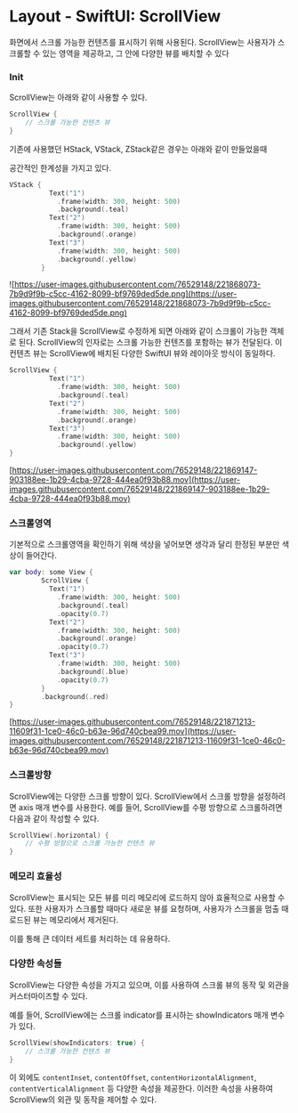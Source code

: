 # Layout - SwiftUI: ScrollView

화면에서 스크롤 가능한 컨텐츠를 표시하기 위해 사용된다. 
ScrollView는 사용자가 스크롤할 수 있는  영역을 제공하고, 그 안에 다양한 뷰를 배치할 수 있다


### Init

ScrollView는 아래와 같이 사용할 수 있다.

```swift
ScrollView {
    // 스크롤 가능한 컨텐츠 뷰
}
```

기존에 사용했던 HStack, VStack, ZStack같은 경우는 아래와 같이 만들었을때

공간적인 한계성을 가지고 있다.

```swift
VStack {
          Text("1")
            .frame(width: 300, height: 500)
            .background(.teal)
          Text("2")
            .frame(width: 300, height: 500)
            .background(.orange)
          Text("3")
            .frame(width: 300, height: 500)
            .background(.yellow)
        }
```


![https://user-images.githubusercontent.com/76529148/221868073-7b9d9f9b-c5cc-4162-8099-bf9769ded5de.png](https://user-images.githubusercontent.com/76529148/221868073-7b9d9f9b-c5cc-4162-8099-bf9769ded5de.png)

그래서 기존 Stack을 ScrollView로 수정하게 되면 아래와 같이 스크롤이 가능한 객체로 된다.  ScrollView의 인자로는 스크롤 가능한 컨텐츠를 포함하는 뷰가 전달된다. 이 컨텐츠 뷰는 ScrollView에 배치된 다양한 SwiftUI 뷰와 레이아웃 방식이 동일하다.

```swift
ScrollView {
          Text("1")
            .frame(width: 300, height: 500)
            .background(.teal)
          Text("2")
            .frame(width: 300, height: 500)
            .background(.orange)
          Text("3")
            .frame(width: 300, height: 500)
            .background(.yellow)
}
```

[https://user-images.githubusercontent.com/76529148/221869147-903188ee-1b29-4cba-9728-444ea0f93b88.mov](https://user-images.githubusercontent.com/76529148/221869147-903188ee-1b29-4cba-9728-444ea0f93b88.mov)

### 스크롤영역

기본적으로 스크롤영역을 확인하기 위해 색상을 넣어보면 생각과 달리 한정된 부분만 색상이 들어간다. 

```swift
var body: some View {
        ScrollView {
          Text("1")
            .frame(width: 300, height: 500)
            .background(.teal)
            .opacity(0.7)
          Text("2")
            .frame(width: 300, height: 500)
            .background(.orange)
            .opacity(0.7)
          Text("3")
            .frame(width: 300, height: 500)
            .background(.blue)
            .opacity(0.7)
        }
        .background(.red)
}
```

[https://user-images.githubusercontent.com/76529148/221871213-11609f31-1ce0-46c0-b63e-96d740cbea99.mov](https://user-images.githubusercontent.com/76529148/221871213-11609f31-1ce0-46c0-b63e-96d740cbea99.mov)

### 스크롤방향

ScrollView에는 다양한 스크롤 방향이 있다. ScrollView에서 스크롤 방향을 설정하려면 axis 매개 변수를 사용한다. 예를 들어, ScrollView를 수평 방향으로 스크롤하려면 다음과 같이 작성할 수 있다.

```swift
ScrollView(.horizontal) {
    // 수평 방향으로 스크롤 가능한 컨텐츠 뷰
}
```

### 메모리 효율성

ScrollView는 표시되는 모든 뷰를 미리 메모리에 로드하지 않아 효율적으로 사용할 수 있다.  또한 사용자가 스크롤할 때마다 새로운 뷰를 요청하며, 사용자가 스크롤을 멈출 때 로드된 뷰는 메모리에서 제거된다. 

이를 통해 큰 데이터 세트를 처리하는 데 유용하다.

### 다양한 속성들

ScrollView는 다양한 속성을 가지고 있으며, 이를 사용하여 스크롤 뷰의 동작 및 외관을 커스터마이즈할 수 있다. 

예를 들어, ScrollView에는 스크롤 indicator를 표시하는 showIndicators 매개 변수가 있다.

```swift
ScrollView(showIndicators: true) {
    // 스크롤 가능한 컨텐츠 뷰
}
```

이 외에도 `contentInset`, `contentOffset`, `contentHorizontalAlignment`, `contentVerticalAlignment` 등 다양한 속성을 제공한다. 이러한 속성을 사용하여 ScrollView의 외관 및 동작을 제어할 수 있다.
